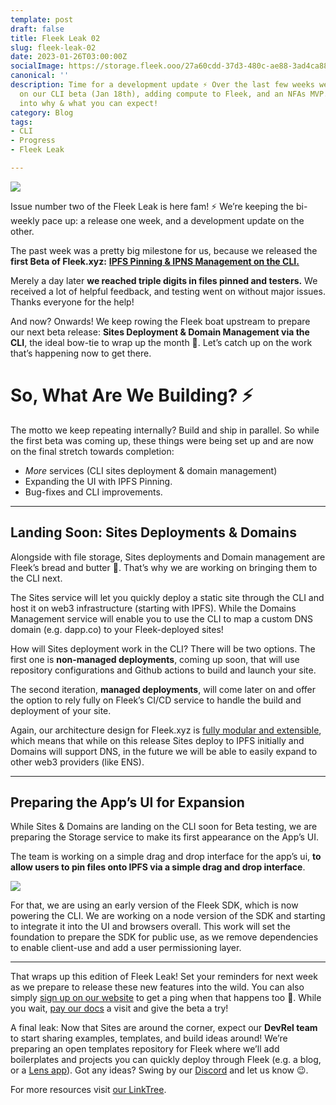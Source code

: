 ```yaml
---
template: post
draft: false
title: Fleek Leak 02
slug: fleek-leak-02
date: 2023-01-26T03:00:00Z
socialImage: https://storage.fleek.ooo/27a60cdd-37d3-480c-ae88-3ad4ca886b13-bucket/imgs/leak2.png
canonical: ''
description: Time for a development update ⚡️ Over the last few weeks we’ve been jamming
  on our CLI beta (Jan 18th), adding compute to Fleek, and an NFAs MVP. Let’s dive
  into why & what you can expect!
category: Blog
tags:
- CLI
- Progress
- Fleek Leak

---
```

![](https://storage.fleek.ooo/27a60cdd-37d3-480c-ae88-3ad4ca886b13-bucket/imgs/leak2.png)

Issue number two of the Fleek Leak is here fam! ⚡ We’re keeping the bi-weekly pace up: a release one week, and a development update on the other.

The past week was a pretty big milestone for us, because we released the **first Beta of Fleek.xyz:** [**IPFS Pinning & IPNS Management on the CLI.**](https://blog.fleek.co/posts/release-ipfs-pinning-ipns-beta-fleek-xyz)

Merely a day later **we reached triple digits in files pinned and testers.** We received a lot of helpful feedback, and testing went on without major issues. Thanks everyone for the help!

And now? Onwards! We keep rowing the Fleek boat upstream to prepare our next beta release: **Sites Deployment & Domain Management via the CLI**, the ideal bow-tie to wrap up the month 🎁. Let’s catch up on the work that’s happening now to get there.

# So, What Are We Building? ⚡️

The motto we keep repeating internally? Build and ship in parallel. So while the first beta was coming up, these things were being set up and are now on the final stretch towards completion:

* _More_ services (CLI sites deployment & domain management)
* Expanding the UI with IPFS Pinning.
* Bug-fixes and CLI improvements.

***

## Landing Soon: Sites Deployments & Domains

Alongside with file storage, Sites deployments and Domain management are Fleek’s bread and butter 🧈. That’s why we are working on bringing them to the CLI next.

The Sites service will let you quickly deploy a static site through the CLI and host it on web3 infrastructure (starting with IPFS). While the Domains Management service will enable you to use the CLI to map a custom DNS domain (e.g. dapp.co) to your Fleek-deployed sites!

How will Sites deployment work in the CLI? There will be two options. The first one is **non-managed deployments**, coming up soon, that will use repository configurations and Github actions to build and launch your site.

The second iteration, **managed deployments**, will come later on and offer the option to rely fully on Fleek’s CI/CD service to handle the build and deployment of your site.

Again, our architecture design for Fleek.xyz is [fully modular and extensible](https://blog.fleek.co/posts/fleek-xyz-architecture-overview), which means that while on this release Sites deploy to IPFS initially and Domains will support DNS, in the future we will be able to easily expand to other web3 providers (like ENS).

***

## Preparing the App’s UI for Expansion

While Sites & Domains are landing on the CLI soon for Beta testing, we are preparing the Storage service to make its first appearance on the App’s UI.

The team is working on a simple drag and drop interface for the app’s ui, **to allow users to pin files onto IPFS via a simple drag and drop interface**.

![](https://storage.fleek.ooo/27a60cdd-37d3-480c-ae88-3ad4ca886b13-bucket/imgs/meme.png)

For that, we are using an early version of the Fleek SDK, which is now powering the CLI. We are working on a node version of the SDK and starting to integrate it into the UI and browsers overall. This work will set the foundation to prepare the SDK for public use, as we remove dependencies to enable client-use and add a user permissioning layer.

***

That wraps up this edition of Fleek Leak! Set your reminders for next week as we prepare to release these new features into the wild. You can also simply [sign up on our website](https://fleek.xyz/) to get a ping when that happens too 📯. While you wait, [pay our docs](https://docs.fleek.xyz/) a visit and give the beta a try!

A final leak: Now that Sites are around the corner, expect our **DevRel team** to start sharing examples, templates, and build ideas around! We’re preparing an open templates repository for Fleek where we’ll add boilerplates and projects you can quickly deploy through Fleek (e.g. a blog, or a [Lens app](https://www.lens.xyz/)). Got any ideas? Swing by our [Discord](https://discord.gg/fleekxyz) and let us know 😉.

For more resources visit [our LinkTree](https://linktr.ee/fleek).